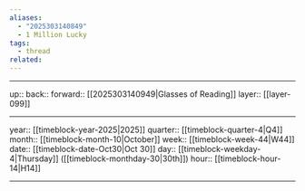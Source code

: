 ```yaml
---
aliases:
  - "2025303140849"
  - 1 Million Lucky
tags:
  - thread
related:
---
```




***

up:: 
back:: 
forward:: [[2025303140949|Glasses of Reading]]
layer:: [[layer-099]]

***

year:: [[timeblock-year-2025|2025]]
quarter:: [[timeblock-quarter-4|Q4]]
month:: [[timeblock-month-10|October]]
week:: [[timeblock-week-44|W44]]
date:: [[timeblock-date-Oct30|Oct 30]]
day:: [[timeblock-weekday-4|Thursday]] ([[timeblock-monthday-30|30th]])
hour:: [[timeblock-hour-14|H14]]

***
